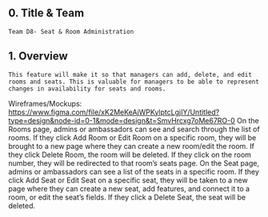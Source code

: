 ## 0. Title & Team

    Team D8- Seat & Room Administration

## 1. Overview

    This feature will make it so that managers can add, delete, and edit rooms and seats. This is valuable for managers to be able to represent changes in availability for seats and rooms.

Wireframes/Mockups:
https://www.figma.com/file/xK2MeKeAjWPKylptcLgjIY/Untitled?type=design&node-id=0-1&mode=design&t=SmvHrcxg7oMe67RO-0
On the Rooms page, admins or ambassadors can see and search through the list of rooms. If they click Add Room or Edit Room on a specific room, they will be brought to a new page where they can create a new room/edit the room. If they click Delete Room, the room will be deleted. If they click on the room number, they will be redirected to that room’s seats page.
On the Seat page, admins or ambassadors can see a list of the seats in a specific room. If they click Add Seat or Edit Seat on a specific seat, they will be taken to a new page where they can create a new seat, add features, and connect it to a room, or edit the seat’s fields. If they click a Delete Seat, the seat will be deleted.
